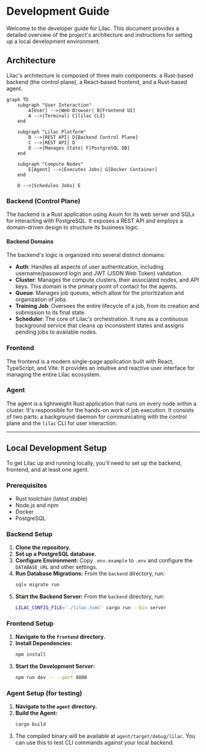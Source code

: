# Development Guide

Welcome to the developer guide for Lilac. This document provides a detailed overview of the project's architecture and instructions for setting up a local development environment.

## Architecture

Lilac's architecture is composed of three main components: a Rust-based backend (the control plane), a React-based frontend, and a Rust-based agent.

```mermaid
graph TD
    subgraph "User Interaction"
        A[User] -->|Web Browser| B[Frontend UI]
        A -->|Terminal| C[lilac CLI]
    end

    subgraph "Lilac Platform"
        B -->|REST API| D{Backend Control Plane}
        C -->|REST API| D
        D -->|Manages State| F[PostgreSQL DB]
    end

    subgraph "Compute Nodes"
        E[Agent] -->|Executes Jobs| G[Docker Container]
    end

    D -->|Schedules Jobs| E
```

### Backend (Control Plane)

The backend is a Rust application using Axum for its web server and SQLx for interacting with PostgreSQL. It exposes a REST API and employs a domain-driven design to structure its business logic.

#### Backend Domains

The backend's logic is organized into several distinct domains:

*   **Auth**: Handles all aspects of user authentication, including username/password login and JWT (JSON Web Token) validation.
*   **Cluster**: Manages the compute clusters, their associated nodes, and API keys. This domain is the primary point of contact for the agents.
*   **Queue**: Manages job queues, which allow for the prioritization and organization of jobs.
*   **Training Job**: Oversees the entire lifecycle of a job, from its creation and submission to its final state.
*   **Scheduler**: The core of Lilac's orchestration. It runs as a continuous background service that cleans up inconsistent states and assigns pending jobs to available nodes.

### Frontend

The frontend is a modern single-page application built with React, TypeScript, and Vite. It provides an intuitive and reactive user interface for managing the entire Lilac ecosystem.

### Agent

The agent is a lightweight Rust application that runs on every node within a cluster. It's responsible for the hands-on work of job execution. It consists of two parts: a background daemon for communicating with the control plane and the `lilac` CLI for user interaction.

---

## Local Development Setup

To get Lilac up and running locally, you'll need to set up the backend, frontend, and at least one agent.

### Prerequisites

*   Rust toolchain (latest stable)
*   Node.js and npm
*   Docker
*   PostgreSQL

### Backend Setup

1.  **Clone the repository.**
2.  **Set up a PostgreSQL database.**
3.  **Configure Environment:** Copy `.env.example` to `.env` and configure the `DATABASE_URL` and other settings.
4.  **Run Database Migrations:** From the `backend` directory, run:
    ```bash
    sqlx migrate run
    ```
5.  **Start the Backend Server:** From the `backend` directory, run:
    ```bash
    LILAC_CONFIG_FILE='./lilac.toml' cargo run --bin server
    ```

### Frontend Setup

1.  **Navigate to the `frontend` directory.**
2.  **Install Dependencies:**
    ```bash
    npm install
    ```
3.  **Start the Development Server:**
    ```bash
    npm run dev -- --port 8080
    ```

### Agent Setup (for testing)

1.  **Navigate to the `agent` directory.**
2.  **Build the Agent:**
    ```bash
    cargo build
    ```
3.  The compiled binary will be available at `agent/target/debug/lilac`. You can use this to test CLI commands against your local backend.